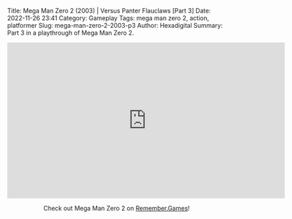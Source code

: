 Title: Mega Man Zero 2 (2003) | Versus Panter Flauclaws [Part 3]
Date: 2022-11-26 23:41
Category: Gameplay
Tags: mega man zero 2,  action,  platformer
Slug: mega-man-zero-2-2003-p3
Author: Hexadigital
Summary: Part 3 in a playthrough of Mega Man Zero 2.

<center><iframe src="https://www.youtube.com/embed/f99OYA5Zlrk?feature=oembed" allow="accelerometer; autoplay; encrypted-media; gyroscope; picture-in-picture" width="640" height="360" frameborder="0"></iframe>

Check out Mega Man Zero 2 on [Remember.Games](https://remember.games/game/4361/mega-man-zero-2/)!</center>